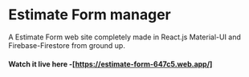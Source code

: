 # Estimate Form manager

A Estimate Form web site completely made in React.js Material-UI and Firebase-Firestore from ground up.

#### Watch it live here -[https://estimate-form-647c5.web.app/]
